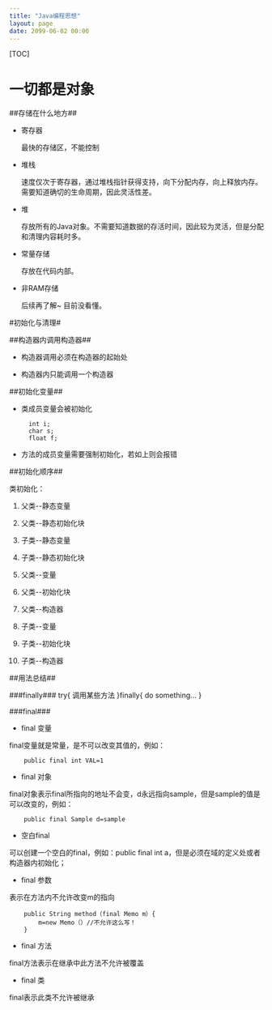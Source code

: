 ```yaml
---
title: "Java编程思想"
layout: page
date: 2099-06-02 00:00
---
```

[TOC]

# 一切都是对象 #
##存储在什么地方##

* 寄存器

	最快的存储区，不能控制

* 堆栈

	速度仅次于寄存器，通过堆栈指针获得支持，向下分配内存，向上释放内存。需要知道确切的生命周期，因此灵活性差。

* 堆

	存放所有的Java对象。不需要知道数据的存活时间，因此较为灵活，但是分配和清理内容耗时多。

* 常量存储

	存放在代码内部。

* 非RAM存储

	后续再了解~ 目前没看懂。

#初始化与清理#

##构造器内调用构造器##

* 构造器调用必须在构造器的起始处

* 构造器内只能调用一个构造器

##初始化变量##

* 类成员变量会被初始化

		int i;
		char s;
		float f;

* 方法的成员变量需要强制初始化，若如上则会报错

##初始化顺序##

类初始化：

1. 父类--静态变量

2. 父类--静态初始化块

3. 子类--静态变量

4. 子类--静态初始化块

5. 父类--变量

6. 父类--初始化块

7. 父类--构造器

8. 子类--变量

9. 子类--初始化块

10. 子类--构造器

##用法总结##

###finally###
		try{
			调用某些方法
			}finally{
				do something...
			}

###final###

* final 变量

final变量就是常量，是不可以改变其值的，例如：

		public final int VAL=1

* final 对象

final对象表示final所指向的地址不会变，d永远指向sample，但是sample的值是可以改变的，例如：

		public final Sample d=sample

* 空白final

可以创建一个空白的final，例如：public final int a，但是必须在域的定义处或者构造器内初始化；

* final 参数

表示在方法内不允许改变m的指向

		public String method（final Memo m）{
			m=new Memo（）//不允许这么写！
		}

* final 方法

final方法表示在继承中此方法不允许被覆盖

* final 类

final表示此类不允许被继承
